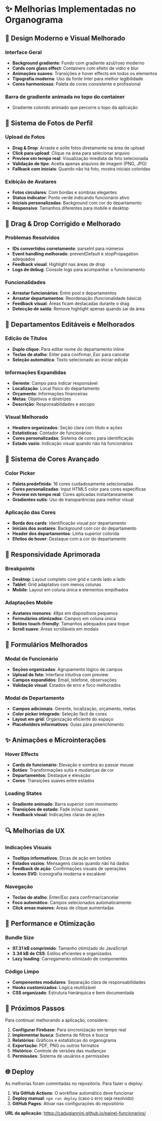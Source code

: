 # ✨ Melhorias Implementadas no Organograma

## 🎨 Design Moderno e Visual Melhorado

### Interface Geral
- **Background gradiente**: Fundo com gradiente azul/roxo moderno
- **Cards com glass effect**: Containers com efeito de vidro e blur
- **Animações suaves**: Transições e hover effects em todos os elementos
- **Tipografia moderna**: Uso da fonte Inter para melhor legibilidade
- **Cores harmoniosas**: Paleta de cores consistente e profissional

### Barra de gradiente animada no topo do container
- Gradiente colorido animado que percorre o topo da aplicação

## 👤 Sistema de Fotos de Perfil

### Upload de Fotos
- **Drag & Drop**: Arraste e solte fotos diretamente na área de upload
- **Click para upload**: Clique na área para selecionar arquivo
- **Preview em tempo real**: Visualização imediata da foto selecionada
- **Validação de tipo**: Aceita apenas arquivos de imagem (PNG, JPG)
- **Fallback com iniciais**: Quando não há foto, mostra iniciais coloridas

### Exibição de Avatares
- **Fotos circulares**: Com bordas e sombras elegantes
- **Status indicator**: Ponto verde indicando funcionário ativo
- **Iniciais personalizadas**: Background com cor do departamento
- **Responsivo**: Tamanhos diferentes para mobile e desktop

## 🔧 Drag & Drop Corrigido e Melhorado

### Problemas Resolvidos
- **IDs convertidos corretamente**: parseInt para números
- **Event handling melhorado**: preventDefault e stopPropagation adequados
- **Feedback visual**: Highlight nas áreas de drop
- **Logs de debug**: Console logs para acompanhar o funcionamento

### Funcionalidades
- **Arrastar funcionários**: Entre pool e departamentos
- **Arrastar departamentos**: Reordenação (funcionalidade básica)
- **Feedback visual**: Áreas ficam destacadas durante o drag
- **Detecção de saída**: Remove highlight apenas quando sai da área

## 🏢 Departamentos Editáveis e Melhorados

### Edição de Títulos
- **Duplo clique**: Para editar nome do departamento inline
- **Teclas de atalho**: Enter para confirmar, Esc para cancelar
- **Seleção automática**: Texto selecionado ao iniciar edição

### Informações Expandidas
- **Gerente**: Campo para indicar responsável
- **Localização**: Local físico do departamento
- **Orçamento**: Informações financeiras
- **Metas**: Objetivos e diretrizes
- **Descrição**: Responsabilidades e escopo

### Visual Melhorado
- **Headers organizados**: Seção clara com título e ações
- **Estatísticas**: Contador de funcionários
- **Cores personalizadas**: Sistema de cores para identificação
- **Estado vazio**: Indicação visual quando não há funcionários

## 🎨 Sistema de Cores Avançado

### Color Picker
- **Paleta predefinida**: 16 cores cuidadosamente selecionadas
- **Cores personalizadas**: Input HTML5 color para cores específicas
- **Preview em tempo real**: Cores aplicadas instantaneamente
- **Gradientes sutis**: Uso de transparências para melhor visual

### Aplicação das Cores
- **Borda dos cards**: Identificação visual por departamento
- **Iniciais dos avatares**: Background com cor do departamento
- **Header dos departamentos**: Linha superior colorida
- **Efeitos de hover**: Destaque com a cor do departamento

## 📱 Responsividade Aprimorada

### Breakpoints
- **Desktop**: Layout completo com grid e cards lado a lado
- **Tablet**: Grid adaptativo com menos colunas
- **Mobile**: Layout em coluna única e elementos empilhados

### Adaptações Mobile
- **Avatares menores**: 48px em dispositivos pequenos
- **Formulários otimizados**: Campos em coluna única
- **Botões touch-friendly**: Tamanhos adequados para toque
- **Scroll suave**: Áreas scrolláveis em modais

## 🔧 Formulários Melhorados

### Modal de Funcionário
- **Seções organizadas**: Agrupamento lógico de campos
- **Upload de foto**: Interface intuitiva com preview
- **Campos expandidos**: Email, telefone, observações
- **Validação visual**: Estados de erro e foco melhorados

### Modal de Departamento
- **Campos adicionais**: Gerente, localização, orçamento, metas
- **Color picker integrado**: Seleção fácil de cores
- **Layout em grid**: Organização eficiente do espaço
- **Placeholders informativos**: Guias para preenchimento

## ✨ Animações e Microinterações

### Hover Effects
- **Cards de funcionário**: Elevação e sombra ao passar mouse
- **Botões**: Transformações sutis e mudanças de cor
- **Departamentos**: Destaque e elevação
- **Cores**: Transições suaves entre estados

### Loading States
- **Gradiente animado**: Barra superior com movimento
- **Transições de estado**: Fade in/out suaves
- **Feedback visual**: Indicações claras de ações

## 🔍 Melhorias de UX

### Indicações Visuais
- **Tooltips informativos**: Dicas de ação em botões
- **Estados vazios**: Mensagens claras quando não há dados
- **Feedback de ação**: Confirmações visuais de operações
- **Ícones SVG**: Iconografia moderna e escalável

### Navegação
- **Teclas de atalho**: Enter/Esc para confirmar/cancelar
- **Foco automático**: Campos selecionados automaticamente
- **Click areas maiores**: Áreas de clique aumentadas

## 🚀 Performance e Otimização

### Bundle Size
- **97.31 kB comprimido**: Tamanho otimizado do JavaScript
- **3.34 kB de CSS**: Estilos eficientes e organizados
- **Lazy loading**: Carregamento otimizado de componentes

### Código Limpo
- **Componentes modulares**: Separação clara de responsabilidades
- **Hooks customizados**: Lógica reutilizável
- **CSS organizado**: Estrutura hierárquica e bem documentada

## 🎯 Próximos Passos

Para continuar melhorando a aplicação, considere:

1. **Configurar Firebase**: Para sincronização em tempo real
2. **Implementar busca**: Sistema de filtros e busca
3. **Relatórios**: Gráficos e estatísticas do organograma
4. **Exportação**: PDF, PNG ou outros formatos
5. **Histórico**: Controle de versões das mudanças
6. **Permissões**: Sistema de usuários e permissões

## 🌐 Deploy

As melhorias foram commitadas no repositório. Para fazer o deploy:

1. **Via GitHub Actions**: O workflow automático deve funcionar
2. **Deploy manual**: `npm run deploy` (caso o erro seja resolvido)
3. **GitHub Pages**: Ativar nas configurações do repositório

**URL da aplicação**: https://cadugiannini.github.io/painel-funcionarios/